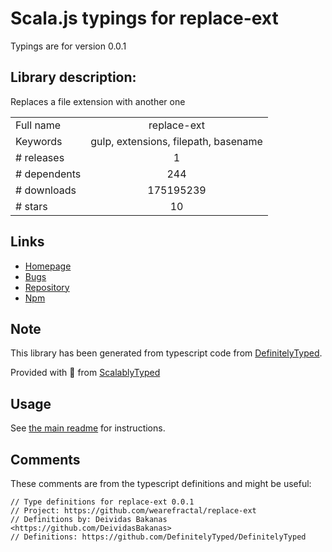 
# Scala.js typings for replace-ext

Typings are for version 0.0.1

## Library description:
Replaces a file extension with another one

|                    |                 |
| ------------------ | :-------------: |
| Full name          | replace-ext |
| Keywords           | gulp, extensions, filepath, basename |
| # releases         | 1 |
| # dependents       | 244 |
| # downloads        | 175195239 |
| # stars            | 10 |

## Links
- [Homepage](https://github.com/gulpjs/replace-ext#readme)
- [Bugs](https://github.com/gulpjs/replace-ext/issues)
- [Repository](https://github.com/gulpjs/replace-ext)
- [Npm](https://www.npmjs.com/package/replace-ext)
    


## Note
This library has been generated from typescript code from [DefinitelyTyped](https://definitelytyped.org).

Provided with :purple_heart: from [ScalablyTyped](https://github.com/oyvindberg/ScalablyTyped)

## Usage
See [the main readme](../../readme.md) for instructions.

## Comments

These comments are from the typescript definitions and might be useful:
```
// Type definitions for replace-ext 0.0.1
// Project: https://github.com/wearefractal/replace-ext
// Definitions by: Deividas Bakanas <https://github.com/DeividasBakanas>
// Definitions: https://github.com/DefinitelyTyped/DefinitelyTyped

```

